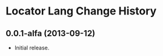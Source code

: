 Locator Lang Change History
===========================

0.0.1-alfa (2013-09-12)
------------------

* Initial release.
